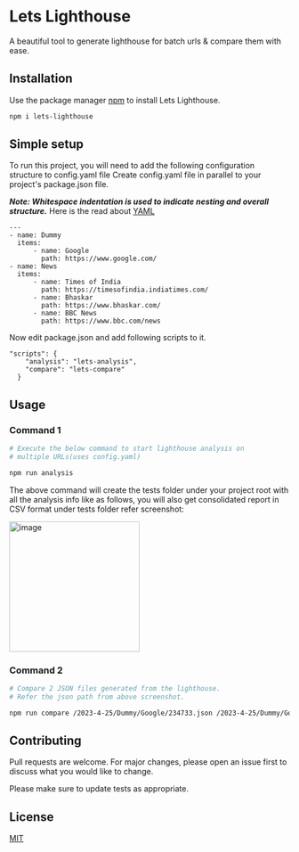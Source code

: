 # Lets Lighthouse

A beautiful tool to generate lighthouse for batch urls & compare them with ease.

## Installation

Use the package manager [npm](https://nodejs.org/en/download) to install Lets Lighthouse.

```bash
npm i lets-lighthouse
```

## Simple setup

To run this project, you will need to add the following configuration structure to config.yaml file
Create config.yaml file in parallel to your project's package.json file.

***Note: _Whitespace indentation is used to indicate nesting and overall structure._***
Here is the read about [YAML](https://docs.fileformat.com/programming/yaml/#syntax)


```
---
- name: Dummy
  items:
      - name: Google
        path: https://www.google.com/
- name: News
  items:
      - name: Times of India
        path: https://timesofindia.indiatimes.com/
      - name: Bhaskar
        path: https://www.bhaskar.com/
      - name: BBC News
        path: https://www.bbc.com/news
```


Now edit package.json and add following scripts to it.

```
"scripts": {
    "analysis": "lets-analysis",
    "compare": "lets-compare"
  }
```

## Usage

### Command 1

```bash
# Execute the below command to start lighthouse analysis on
# multiple URLs(uses config.yaml)

npm run analysis
```
The above command will create the tests folder under your project root
with all the analysis info like as follows, you will also get consolidated report
in CSV format under tests folder refer screenshot:

<img width="234" alt="image" src="https://user-images.githubusercontent.com/6508575/234552270-8b7a93f1-419c-47e6-83b6-9f9ac4c28971.png">


### Command 2

```bash
# Compare 2 JSON files generated from the lighthouse.
# Refer the json path from above screenshot.

npm run compare /2023-4-25/Dummy/Google/234733.json /2023-4-25/Dummy/Google/234547.json

```

## Contributing

Pull requests are welcome. For major changes, please open an issue first
to discuss what you would like to change.

Please make sure to update tests as appropriate.

## License

[MIT](https://choosealicense.com/licenses/mit/)